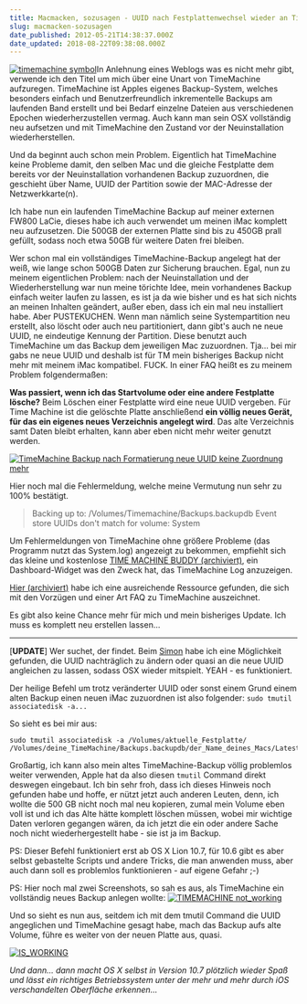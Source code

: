 ```yaml
---
title: Macmacken, sozusagen - UUID nach Festplattenwechsel wieder an TimeMachine Backup angleichen
slug: macmacken-sozusagen
date_published: 2012-05-21T14:38:37.000Z
date_updated: 2018-08-22T09:38:08.000Z
---
```


[![timemachine symbol](//picdump.thafaker.de/2012/05/timemachine-125x125.png)](http://picdump.thafaker.de/2012/05/timemachine.png)In Anlehnung eines Weblogs was es nicht mehr gibt, verwende ich den Titel um mich über eine Unart von TimeMachine aufzuregen. TimeMachine ist Apples eigenes Backup-System, welches besonders einfach und Benutzerfreundlich inkrementelle Backups am laufenden Band erstellt und bei Bedarf einzelne Dateien aus verschiedenen Epochen wiederherzustellen vermag. Auch kann man sein OSX vollständig neu aufsetzen und mit TimeMachine den Zustand vor der Neuinstallation wiederherstellen. 

Und da beginnt auch schon mein Problem. Eigentlich hat TimeMachine keine Probleme damit, den selben Mac und die gleiche Festplatte dem bereits vor der Neuinstallation vorhandenen Backup zuzuordnen, die geschieht über Name, UUID der Partition sowie der MAC-Adresse der Netzwerkkarte(n).

Ich habe nun ein laufenden TimeMachine Backup auf meiner externen FW800 LaCie, dieses habe ich auch verwendet um meinen iMac komplett neu aufzusetzen. Die 500GB der externen Platte sind bis zu 450GB prall gefüllt, sodass noch etwa 50GB für weitere Daten frei bleiben.

Wer schon mal ein vollständiges TimeMachine-Backup angelegt hat der weiß, wie lange schon 500GB Daten zur Sicherung brauchen. Egal, nun zu meinem eigentlichen Problem: nach der Neuinstallation und der Wiederherstellung war nun meine törichte Idee, mein vorhandenes Backup einfach weiter laufen zu lassen, es ist ja da wie bisher und es hat sich nichts an meinen Inhalten geändert, außer eben, dass ich ein mal neu installiert habe. Aber PUSTEKUCHEN. Wenn man nämlich seine Systempartition neu erstellt, also löscht oder auch neu partitioniert, dann gibt's auch ne neue UUID, ne eindeutige Kennung der Partition. Diese benutzt auch TimeMachine um das Backup dem jeweiligen Mac zuzuordnen. Tja... bei mir gabs ne neue UUID und deshalb ist für TM mein bisheriges Backup nicht mehr mit meinem iMac kompatibel. FUCK. In einer FAQ heißt es zu meinem Problem folgendermaßen:

**Was passiert, wenn ich das Startvolume oder eine andere Festplatte lösche?** Beim Löschen einer Festplatte wird eine neue UUID vergeben. Für Time Machine ist die gelöschte Platte anschließend **ein völlig neues Gerät, für das ein eigenes neues Verzeichnis angelegt wird**. Das alte Verzeichnis samt Daten bleibt erhalten, kann aber eben nicht mehr weiter genutzt werden.

[![TimeMachine Backup nach Formatierung neue UUID keine Zuordnung mehr](//picdump.thafaker.de/2012/05/Bildschirmfoto-2012-05-21-um-16.32.43-580x447.png)](http://picdump.thafaker.de/2012/05/Bildschirmfoto-2012-05-21-um-16.32.43.png)

Hier noch mal die Fehlermeldung, welche meine Vermutung nun sehr zu 100% bestätigt.

> Backing up to: /Volumes/Timemachine/Backups.backupdb
> Event store UUIDs don't match for volume: System

Um Fehlermeldungen von TimeMachine ohne größere Probleme (das Programm nutzt das System.log) angezeigt zu bekommen, empfiehlt sich das kleine und kostenlose [TIME MACHINE BUDDY (archiviert)](http://web.archive.org/web/20120621234952/http://www.bluedog.com.au:80/default/Time_Machine_Buddy.html), ein Dashboard-Widget was den Zweck hat, das TimeMachine Log anzuzeigen.

[Hier (archiviert)](http://web.archive.org/web/20110810083541/http://www.tiramigoof.de:80/wordpress/?p=5362) habe ich eine ausreichende Ressource gefunden, die sich mit den Vorzügen und einer Art FAQ zu TimeMachine auszeichnet.

Es gibt also keine Chance mehr für mich und mein bisheriges Update. Ich muss es komplett neu erstellen lassen...

---

[**UPDATE**] Wer suchet, der findet. Beim [Simon](http://simon.heimlicher.com/articles/2011/02/18/time-machine-volume-uuid) habe ich eine Möglichkeit gefunden, die UUID nachträglich zu ändern oder quasi an die neue UUID angleichen zu lassen, sodass OSX wieder mitspielt. YEAH - es funktioniert.

Der heilige Befehl um trotz veränderter UUID oder sonst einem Grund einem alten Backup einen neuen iMac zuzuordnen ist also folgender:
`sudo tmutil associatedisk -a...`

So sieht es bei mir aus:

    sudo tmutil associatedisk -a /Volumes/aktuelle_Festplatte/ /Volumes/deine_TimeMachine/Backups.backupdb/der_Name_deines_Macs/Latest/die_bisherige_SystemPlatte/

Großartig, ich kann also mein altes TimeMachine-Backup völlig problemlos weiter verwenden, Apple hat da also diesen `tmutil` Command direkt deswegen eingebaut. Ich bin sehr froh, dass ich dieses Hinweis noch gefunden habe und hoffe, er nützt jetzt auch anderen Leuten, denn, ich wollte die 500 GB nicht noch mal neu kopieren, zumal mein Volume eben voll ist und ich das Alte hätte komplett löschen müssen, wobei mir wichtige Daten verloren gegangen wären, da ich jetzt die ein oder andere Sache noch nicht wiederhergestellt habe - sie ist ja im Backup.

PS: Dieser Befehl funktioniert erst ab OS X Lion 10.7, für 10.6 gibt es aber selbst gebastelte Scripts und andere Tricks, die man anwenden muss, aber auch dann soll es problemlos funktionieren - auf eigene Gefahr ;-)

PS: Hier noch mal zwei Screenshots, so sah es aus, als TimeMachine ein vollständig neues Backup anlegen wollte:
[![TIMEMACHINE not_working](//picdump.thafaker.de/2012/05/not_working-580x447.png)](http://picdump.thafaker.de/2012/05/not_working.png)

Und so sieht es nun aus, seitdem ich mit dem tmutil Command die UUID angeglichen und TimeMachine gesagt habe, mach das Backup aufs alte Volume, führe es weiter von der neuen Platte aus, quasi.

[![IS_WORKING](//picdump.thafaker.de/2012/05/IS_WORKING-580x447.png)](http://picdump.thafaker.de/2012/05/IS_WORKING.png)

*Und dann... dann macht OS X selbst in Version 10.7 plötzlich wieder Spaß und lässt ein richtiges Betriebssystem unter der mehr und mehr durch iOS verschandelten Oberfläche erkennen...*
